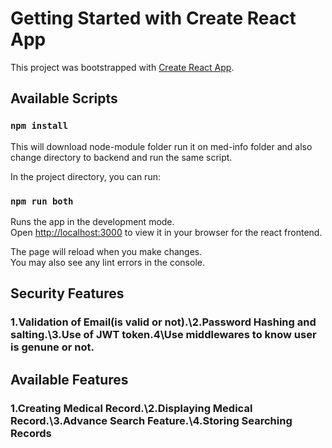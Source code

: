 # Getting Started with Create React App

This project was bootstrapped with [Create React App](https://github.com/facebook/create-react-app).

## Available Scripts
### `npm install`
This will download node-module folder run it on med-info folder and also change directory to backend and run the same script.

In the project directory, you can run:

### `npm run both`

Runs the app in the development mode.\
Open [http://localhost:3000](http://localhost:3000) to view it in your browser for the react frontend.

The page will reload when you make changes.\
You may also see any lint errors in the console.

## Security Features

### 1.Validation of Email(is valid or not).\2.Password Hashing and salting.\3.Use of JWT token.4\Use middlewares to know user is genune or not.


## Available Features

### 1.Creating Medical Record.\2.Displaying Medical Record.\3.Advance Search Feature.\4.Storing Searching Records

